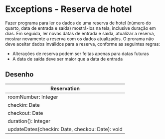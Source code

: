 # Exceptions - Reserva de hotel

Fazer programa para ler os dados de uma reserva de hotel (número do quarto, data de entrada e saída) mostrá-los na tela, inclusive duração em dias. Em seguida, ler novas datas de entrada e saída, atualizar a reserva, mostrar novamente a reserva com os dados atualizados. O prorama não deve aceitar dados inválidos para a reserva, conforme as seguintes regras:

- Alterações de reserva podem ser feitas apenas para datas futuras
- A data de saída deve ser maior que a data de entrada

## Desenho

|Reservation|
|---|
|roomNumber: Integer|
|checkin: Date|
|checkout: Date|
|duration(): Integer|
|updateDates(checkin: Date, checkou: Date): void|
